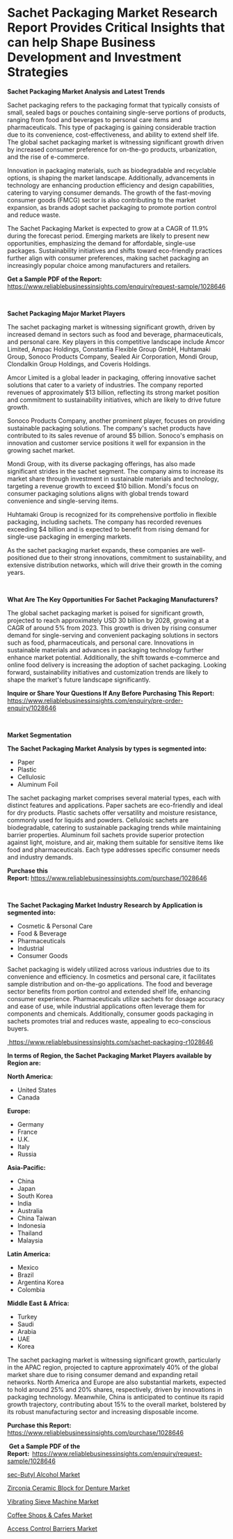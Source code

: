 <p><h1>Sachet Packaging Market Research Report Provides Critical Insights that can help Shape Business Development and Investment Strategies</h1></p><p><strong>Sachet Packaging Market Analysis and Latest Trends</strong></p>
<p><p>Sachet packaging refers to the packaging format that typically consists of small, sealed bags or pouches containing single-serve portions of products, ranging from food and beverages to personal care items and pharmaceuticals. This type of packaging is gaining considerable traction due to its convenience, cost-effectiveness, and ability to extend shelf life. The global sachet packaging market is witnessing significant growth driven by increased consumer preference for on-the-go products, urbanization, and the rise of e-commerce.</p><p>Innovation in packaging materials, such as biodegradable and recyclable options, is shaping the market landscape. Additionally, advancements in technology are enhancing production efficiency and design capabilities, catering to varying consumer demands. The growth of the fast-moving consumer goods (FMCG) sector is also contributing to the market expansion, as brands adopt sachet packaging to promote portion control and reduce waste.</p><p>The Sachet Packaging Market is expected to grow at a CAGR of 11.9% during the forecast period. Emerging markets are likely to present new opportunities, emphasizing the demand for affordable, single-use packages. Sustainability initiatives and shifts toward eco-friendly practices further align with consumer preferences, making sachet packaging an increasingly popular choice among manufacturers and retailers.</p></p>
<p><strong>Get a Sample PDF of the Report:&nbsp;</strong> <a href="https://www.reliablebusinessinsights.com/enquiry/request-sample/1028646">https://www.reliablebusinessinsights.com/enquiry/request-sample/1028646</a></p>
<p>&nbsp;</p>
<p><strong>Sachet Packaging Major Market Players</strong></p>
<p><p>The sachet packaging market is witnessing significant growth, driven by increased demand in sectors such as food and beverage, pharmaceuticals, and personal care. Key players in this competitive landscape include Amcor Limited, Ampac Holdings, Constantia Flexible Group GmbH, Huhtamaki Group, Sonoco Products Company, Sealed Air Corporation, Mondi Group, Clondalkin Group Holdings, and Coveris Holdings.</p><p>Amcor Limited is a global leader in packaging, offering innovative sachet solutions that cater to a variety of industries. The company reported revenues of approximately $13 billion, reflecting its strong market position and commitment to sustainability initiatives, which are likely to drive future growth.</p><p>Sonoco Products Company, another prominent player, focuses on providing sustainable packaging solutions. The company's sachet products have contributed to its sales revenue of around $5 billion. Sonoco's emphasis on innovation and customer service positions it well for expansion in the growing sachet market.</p><p>Mondi Group, with its diverse packaging offerings, has also made significant strides in the sachet segment. The company aims to increase its market share through investment in sustainable materials and technology, targeting a revenue growth to exceed $10 billion. Mondi's focus on consumer packaging solutions aligns with global trends toward convenience and single-serving items.</p><p>Huhtamaki Group is recognized for its comprehensive portfolio in flexible packaging, including sachets. The company has recorded revenues exceeding $4 billion and is expected to benefit from rising demand for single-use packaging in emerging markets.</p><p>As the sachet packaging market expands, these companies are well-positioned due to their strong innovations, commitment to sustainability, and extensive distribution networks, which will drive their growth in the coming years.</p></p>
<p>&nbsp;</p>
<p><strong>What Are The Key Opportunities For Sachet Packaging Manufacturers?</strong></p>
<p><p>The global sachet packaging market is poised for significant growth, projected to reach approximately USD 30 billion by 2028, growing at a CAGR of around 5% from 2023. This growth is driven by rising consumer demand for single-serving and convenient packaging solutions in sectors such as food, pharmaceuticals, and personal care. Innovations in sustainable materials and advances in packaging technology further enhance market potential. Additionally, the shift towards e-commerce and online food delivery is increasing the adoption of sachet packaging. Looking forward, sustainability initiatives and customization trends are likely to shape the market's future landscape significantly.</p></p>
<p><strong>Inquire or Share Your Questions If Any Before Purchasing This Report:</strong> <a href="https://www.reliablebusinessinsights.com/enquiry/pre-order-enquiry/1028646">https://www.reliablebusinessinsights.com/enquiry/pre-order-enquiry/1028646</a></p>
<p>&nbsp;</p>
<p><strong>Market Segmentation</strong></p>
<p><strong>The Sachet Packaging Market Analysis by types is segmented into:</strong></p>
<p><ul><li>Paper</li><li>Plastic</li><li>Cellulosic</li><li>Aluminum Foil</li></ul></p>
<p><p>The sachet packaging market comprises several material types, each with distinct features and applications. Paper sachets are eco-friendly and ideal for dry products. Plastic sachets offer versatility and moisture resistance, commonly used for liquids and powders. Cellulosic sachets are biodegradable, catering to sustainable packaging trends while maintaining barrier properties. Aluminum foil sachets provide superior protection against light, moisture, and air, making them suitable for sensitive items like food and pharmaceuticals. Each type addresses specific consumer needs and industry demands.</p></p>
<p><strong>Purchase this Report:&nbsp;</strong><a href="https://www.reliablebusinessinsights.com/purchase/1028646">https://www.reliablebusinessinsights.com/purchase/1028646</a></p>
<p>&nbsp;</p>
<p><strong>The Sachet Packaging Market Industry Research by Application is segmented into:</strong></p>
<p><ul><li>Cosmetic & Personal Care</li><li>Food & Beverage</li><li>Pharmaceuticals</li><li>Industrial</li><li>Consumer Goods</li></ul></p>
<p><p>Sachet packaging is widely utilized across various industries due to its convenience and efficiency. In cosmetics and personal care, it facilitates sample distribution and on-the-go applications. The food and beverage sector benefits from portion control and extended shelf life, enhancing consumer experience. Pharmaceuticals utilize sachets for dosage accuracy and ease of use, while industrial applications often leverage them for components and chemicals. Additionally, consumer goods packaging in sachets promotes trial and reduces waste, appealing to eco-conscious buyers.</p></p>
<p><a href="https://www.reliablebusinessinsights.com/sachet-packaging-r1028646">&nbsp;https://www.reliablebusinessinsights.com/sachet-packaging-r1028646</a></p>
<p><strong>In terms of Region, the Sachet Packaging Market Players available by Region are:</strong></p>
<p>
    <p> <strong> North America: </strong>
        <ul>
            <li>United States</li>
            <li>Canada</li>
        </ul>
        </p> 
    <p> <strong> Europe: </strong>
        <ul>
            <li>Germany</li>
            <li>France</li>
            <li>U.K.</li>
            <li>Italy</li>
            <li>Russia</li>
        </ul>
        </p> 
    <p> <strong> Asia-Pacific: </strong>
        <ul>
            <li>China</li>
            <li>Japan</li>
            <li>South Korea</li>
            <li>India</li>
            <li>Australia</li>
            <li>China Taiwan</li>
            <li>Indonesia</li>
            <li>Thailand</li>
            <li>Malaysia</li>
        </ul>
        </p> 
    <p> <strong> Latin America: </strong>
        <ul>
            <li>Mexico</li>
            <li>Brazil</li>
            <li>Argentina Korea</li>
            <li>Colombia</li>
        </ul>
        </p> 
    <p> <strong> Middle East & Africa: </strong>
        <ul>
            <li>Turkey</li>
            <li>Saudi</li>
            <li>Arabia</li>
            <li>UAE</li>
            <li>Korea</li>
        </ul>
    </p>
    </p>
<p><p>The sachet packaging market is witnessing significant growth, particularly in the APAC region, projected to capture approximately 40% of the global market share due to rising consumer demand and expanding retail networks. North America and Europe are also substantial markets, expected to hold around 25% and 20% shares, respectively, driven by innovations in packaging technology. Meanwhile, China is anticipated to continue its rapid growth trajectory, contributing about 15% to the overall market, bolstered by its robust manufacturing sector and increasing disposable income.</p></p>
<p><strong>Purchase this Report: </strong><a href="https://www.reliablebusinessinsights.com/purchase/1028646">https://www.reliablebusinessinsights.com/purchase/1028646</a></p>
<p>&nbsp;<strong>Get a Sample PDF of the Report:&nbsp;&nbsp;</strong><a href="https://www.reliablebusinessinsights.com/enquiry/request-sample/1028646">https://www.reliablebusinessinsights.com/enquiry/request-sample/1028646</a></p>
<p><strong></strong></p>
<p><p><a href="https://issuu.com/reportprime-2/docs/sec-butyl-alcohol-market-size-2030._e5038dd4de3770">sec-Butyl Alcohol Market</a></p><p><a href="https://github.com/bmorecock/Market-Research-Report-List-5/blob/main/zirconia-ceramic-block-for-denture-market.md">Zirconia Ceramic Block for Denture Market</a></p><p><a href="https://www.linkedin.com/pulse/global-vibrating-sieve-machine-industry-analysis-share-growth-k42ne?trackingId=WCpiuf77QySjMeIWy0NWxA%3D%3D">Vibrating Sieve Machine Market</a></p><p><a href="https://medium.com/@ruhinayunsa/coffee-shops-cafes-market-size-is-growing-at-cagr-of-13-2-8ebf192bb277">Coffee Shops & Cafes Market</a></p><p><a href="https://www.linkedin.com/pulse/access-control-barriers-market-size-share-competitive-landscape-nsbme?trackingId=Y7NT%2BLDpQjKMTBfbJ0mmvg%3D%3D">Access Control Barriers Market</a></p></p>